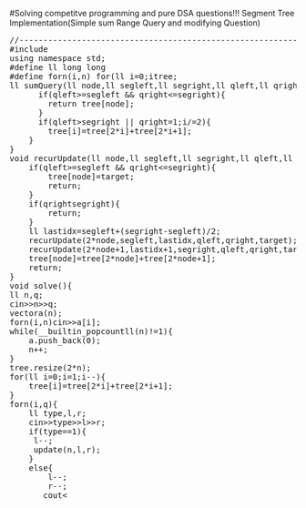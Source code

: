 #Solving competitve programming and pure DSA questions!!!
Segment Tree Implementation(Simple sum Range Query and modifying Question)
<pre>
//----------------------------------------------------------------------------------COD--GOES--HERE---------------------------------//-----------------------//
#include<bits/stdc++.h>
using namespace std;
#define ll long long
#define forn(i,n) for(ll i=0;i<n;i++)
vector<ll>tree;
ll sumQuery(ll node,ll segleft,ll segright,ll qleft,ll qright){
      if(qleft>=segleft && qright<=segright){
        return tree[node];
      }
      if(qleft>segright || qright<segleft){
        return 0;
      }
      ll lastidx=segleft+(segright-segleft)/2;
      return (sumQuery(2*node,segleft,lastidx,qleft,qright)+sumQuery(2*node+1,lastidx+1,segright,qleft,qright));
}
void update(ll n,ll pos,ll target){
    tree[n+pos]=target;
    for(ll i=((n+pos)/2);i>=1;i/=2){
        tree[i]=tree[2*i]+tree[2*i+1];
    }
}
void recurUpdate(ll node,ll segleft,ll segright,ll qleft,ll qright,ll target){
    if(qleft>=segleft && qright<=segright){
        tree[node]=target;
        return;
    }
    if(qright<segleft || qleft>segright){
        return;
    }
    ll lastidx=segleft+(segright-segleft)/2;
    recurUpdate(2*node,segleft,lastidx,qleft,qright,target);
    recurUpdate(2*node+1,lastidx+1,segright,qleft,qright,target);
    tree[node]=tree[2*node]+tree[2*node+1];
    return;
}
void solve(){
ll n,q;
cin>>n>>q;
vector<ll>a(n);
forn(i,n)cin>>a[i];
while(__builtin_popcountll(n)!=1){
    a.push_back(0);
    n++;
}
tree.resize(2*n);
for(ll i=0;i<n;i++){
    tree[i+n]=a[i];
}
for(ll i=n-1;i>=1;i--){
    tree[i]=tree[2*i]+tree[2*i+1];
}
forn(i,q){
    ll type,l,r;
    cin>>type>>l>>r;
    if(type==1){
     l--;
     update(n,l,r);
    }
    else{
        l--;
        r--;
       cout<<sumQuery(1,0,n-1,l,r)<<"\n";
    }
}
}
int main(){
solve();
return 0;
}
//-----------------------------------------------------------------------END--------------------------------------------------------//
       </pre>

